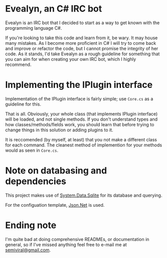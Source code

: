 # Evealyn, an C# IRC bot
Evealyn is an IRC bot that I decided to start as a way to get known with the programming language C#.

If you're looking to take this code and learn from it, be wary. It may house many mistakes. As I become more proficient in C# I will try to come back and improve or refactor the code, but I cannot promise the integrity of her code. As it stands, I'd take Evealyn as a rough guideline for something that you can aim for when creating your own IRC bot, which I highly recommend.

# Implementing the IPlugin interface
Implementation of the IPlugin interface is fairly simple; use `Core.cs` as a guideline for this.

That is all. Obviously, your whole class (that implements IPlugin interface) will be loaded, and not single methods. If you don't understand types and how classes/methods/fields work, you should learn that before trying to change things in this solution or adding plugins to it.

It is reccomended (by myself, at least) that you not make a different class for each command. The cleanest method of implemention for your methods would as seen in `Core.cs`.

# Note on databasing and dependencies
This project makes use of [System.Data.Sqlite](https://system.data.sqlite.org/) for its database and querying.

For the configuation template, [Json.Net](http://www.newtonsoft.com/json) is used.

# Ending note
I'm quite bad at doing comprehensive READMEs, or documentation in general, so if I've missed anything feel free to e-mail me at semiviral@gmail.com.
